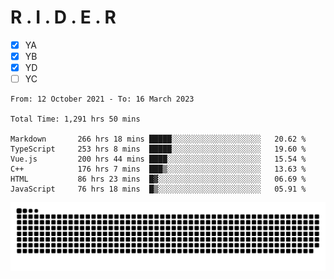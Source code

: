 # R . I . D . E . R

- [x] YA
- [x] YB
- [x] YD
- [ ] YC

<!--START_SECTION:waka-->

```text
From: 12 October 2021 - To: 16 March 2023

Total Time: 1,291 hrs 50 mins

Markdown       266 hrs 18 mins █████░░░░░░░░░░░░░░░░░░░░   20.62 %
TypeScript     253 hrs 8 mins  █████░░░░░░░░░░░░░░░░░░░░   19.60 %
Vue.js         200 hrs 44 mins ████░░░░░░░░░░░░░░░░░░░░░   15.54 %
C++            176 hrs 7 mins  ███▒░░░░░░░░░░░░░░░░░░░░░   13.63 %
HTML           86 hrs 23 mins  █▓░░░░░░░░░░░░░░░░░░░░░░░   06.69 %
JavaScript     76 hrs 18 mins  █▒░░░░░░░░░░░░░░░░░░░░░░░   05.91 %
```

<!--END_SECTION:waka-->

![](https://raw.githubusercontent.com/kok-s0s/kok-s0s/main/assets/github-contribution-grid-snake.svg)
